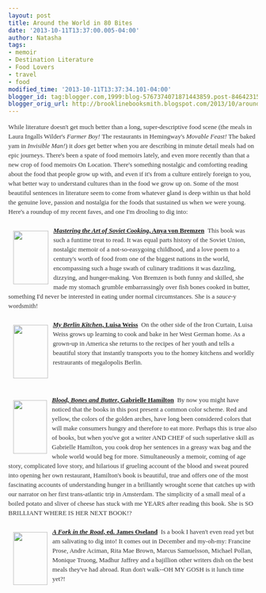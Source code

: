 ```yaml
---
layout: post
title: Around the World in 80 Bites
date: '2013-10-11T13:37:00.005-04:00'
author: Natasha
tags:
- memoir
- Destination Literature
- Food Lovers
- travel
- food
modified_time: '2013-10-11T13:37:34.101-04:00'
blogger_id: tag:blogger.com,1999:blog-5767374071871443859.post-8464231562353028327
blogger_orig_url: http://brooklinebooksmith.blogspot.com/2013/10/around-world-in-80-bites.html
---
```


<div style="color: #333333; font-family: Georgia, 'Times New Roman', 'Bitstream Charter', Times, serif; font-size: 13px; line-height: 19px;">While literature doesn't get much better than a long, super-descriptive food scene (the meals in Laura Ingalls Wilder's&nbsp;<em>Farmer Boy!</em>&nbsp;The restaurants in Hemingway's&nbsp;<em>Movable&nbsp;Feast!&nbsp;</em>The baked yam in&nbsp;<em>Invisible Man!</em>) it&nbsp;<em>does</em>&nbsp;get better when you are describing in minute detail meals had on epic journeys. There's been a spate of food memoirs lately, and even more recently than that a new crop of food memoirs On Location. There's something nostalgic and comforting reading about the food that people grow up with, and even if it's from a culture entirely foreign to you, what better way to understand cultures than in the food we grow up on. Some of the most beautiful sentences in literature seem to come from whatever gland is deep within us that hold the genuine love, passion and nostalgia for the foods that sustained us when we were young. Here's a roundup of my recent faves, and one I'm drooling to dig into:</div><div style="color: #333333; font-family: Georgia, 'Times New Roman', 'Bitstream Charter', Times, serif; font-size: 13px; line-height: 19px;"><br /></div><div style="color: #333333; font-family: Georgia, 'Times New Roman', 'Bitstream Charter', Times, serif; font-size: 13px; line-height: 19px;"><strong><a data-mce-href="http://globecornerbookstore.com/blogs/wp-content/uploads/2013/10/soviet.jpg" href="http://globecornerbookstore.com/blogs/wp-content/uploads/2013/10/soviet.jpg"><img alt="" class="alignleft  wp-image-9642" data-mce-src="http://globecornerbookstore.com/blogs/wp-content/uploads/2013/10/soviet-199x300.jpg" data-mce-style="margin: 10px;" height="108" src="http://globecornerbookstore.com/blogs/wp-content/uploads/2013/10/soviet-199x300.jpg" style="border: 0px; cursor: default; float: left; margin: 10px;" title="soviet" width="71" /></a><a data-mce-href="http://www.brooklinebooksmith-shop.com/book/9780307886811" href="http://www.brooklinebooksmith-shop.com/book/9780307886811"><em>Mastering the Art of Soviet Cooking</em>, Anya von Bremzen</a></strong>&nbsp;&nbsp;This book was such a funtime treat to read. It was equal parts history of the Soviet Union, nostalgic memoir of a not-so-easygoing childhood, and a love poem to a century's worth of food from one of the biggest nations in the world, encompassing such a huge swath of culinary traditions it was dazzling, dizzying, and hunger-making. Von Bremzen is both funny and skilled, she made my stomach grumble embarrassingly over fish bones cooked in butter, something I'd never be interested in eating under normal circumstances. She is a&nbsp;<em>sauce</em>-y wordsmith!</div><div style="color: #333333; font-family: Georgia, 'Times New Roman', 'Bitstream Charter', Times, serif; font-size: 13px; line-height: 19px;"><br /></div><div style="color: #333333; font-family: Georgia, 'Times New Roman', 'Bitstream Charter', Times, serif; font-size: 13px; line-height: 19px;"><strong><em><a data-mce-href="http://globecornerbookstore.com/blogs/wp-content/uploads/2013/10/myberlinkitchen.jpg" href="http://globecornerbookstore.com/blogs/wp-content/uploads/2013/10/myberlinkitchen.jpg"><img alt="" class="alignleft  wp-image-9644" data-mce-src="http://globecornerbookstore.com/blogs/wp-content/uploads/2013/10/myberlinkitchen-194x300.jpg" data-mce-style="margin: 10px;" height="108" src="http://globecornerbookstore.com/blogs/wp-content/uploads/2013/10/myberlinkitchen-194x300.jpg" style="border: 0px; cursor: default; float: left; margin: 10px;" title="myberlinkitchen" width="70" /></a><a data-mce-href="http://www.brooklinebooksmith-shop.com/book/9780147509741" href="http://www.brooklinebooksmith-shop.com/book/9780147509741">My Berlin Kitchen</a></em><a data-mce-href="http://www.brooklinebooksmith-shop.com/book/9780147509741" href="http://www.brooklinebooksmith-shop.com/book/9780147509741">, Luisa Weiss</a>&nbsp;&nbsp;</strong>On the other side of the Iron Curtain, Luisa Weiss grows up learning to cook and bake in her West German home. As a grown-up in America she returns to the recipes of her youth and tells a beautiful story that instantly transports you to the homey kitchens and worldly restraurants of megalopolis Berlin.</div><div style="color: #333333; font-family: Georgia, 'Times New Roman', 'Bitstream Charter', Times, serif; font-size: 13px; line-height: 19px;"><br /></div><div style="color: #333333; font-family: Georgia, 'Times New Roman', 'Bitstream Charter', Times, serif; font-size: 13px; line-height: 19px;"><br /></div><div style="color: #333333; font-family: Georgia, 'Times New Roman', 'Bitstream Charter', Times, serif; font-size: 13px; line-height: 19px;"><br /></div><div style="color: #333333; font-family: Georgia, 'Times New Roman', 'Bitstream Charter', Times, serif; font-size: 13px; line-height: 19px;"><strong><a data-mce-href="http://www.brooklinebooksmith-shop.com/book/9780812980882" href="http://www.brooklinebooksmith-shop.com/book/9780812980882"><em><img alt="" class="alignleft  wp-image-9645" data-mce-src="http://globecornerbookstore.com/blogs/wp-content/uploads/2013/10/blood-bones-and-butter-188x300.jpg" data-mce-style="margin: 10px;" height="108" src="http://globecornerbookstore.com/blogs/wp-content/uploads/2013/10/blood-bones-and-butter-188x300.jpg" style="border: 0px; cursor: default; float: left; margin: 10px;" title="blood-bones-and-butter" width="68" />Blood, Bones and Butter</em>, Gabrielle Hamilton</a>&nbsp;&nbsp;</strong>By now you might have noticed that the books in this post present a common color scheme. Red and yellow, the colors of the golden arches, have long been considered colors that will make consumers hungry and therefore to eat more. Perhaps this is true also of books, but when you've got a writer AND CHEF of such superlative skill as Gabrielle Hamilton, you cook drop her sentences in a greasy wax bag and the whole world would beg for more. Simultaneously a memoir, coming of age story, complicated love story, and hilarious if grueling account of the blood and sweat poured into opening her own restaurant, Hamilton's book is beautiful, true and offers one of the most fascinating accounts of understanding hunger in a brilliantly wrought scene that catches up with our narrator on her first trans-atlantic trip in Amsterdam. The simplicity of a small meal of a boiled potato and sliver of cheese has stuck with me YEARS after reading this book. She is SO BRILLIANT WHERE IS HER NEXT BOOK!?</div><div style="color: #333333; font-family: Georgia, 'Times New Roman', 'Bitstream Charter', Times, serif; font-size: 13px; line-height: 19px;"><br /></div><div style="color: #333333; font-family: Georgia, 'Times New Roman', 'Bitstream Charter', Times, serif; font-size: 13px; line-height: 19px;"><strong><em><a data-mce-href="http://globecornerbookstore.com/blogs/wp-content/uploads/2013/10/forkroad.jpg" href="http://globecornerbookstore.com/blogs/wp-content/uploads/2013/10/forkroad.jpg"><img alt="" class="alignleft  wp-image-9643" data-mce-src="http://globecornerbookstore.com/blogs/wp-content/uploads/2013/10/forkroad.jpg" data-mce-style="margin: 10px;" height="107" src="http://globecornerbookstore.com/blogs/wp-content/uploads/2013/10/forkroad.jpg" style="border: 0px; cursor: default; float: left; margin: 10px;" title="forkroad" width="69" /></a><a data-mce-href="http://www.brooklinebooksmith-shop.com/book/9781743218440" href="http://www.brooklinebooksmith-shop.com/book/9781743218440">A Fork in the Road</a></em><a data-mce-href="http://www.brooklinebooksmith-shop.com/book/9781743218440" href="http://www.brooklinebooksmith-shop.com/book/9781743218440">, ed. James Oseland</a></strong>&nbsp; Is a book I haven't even read yet but am salivating to dig into! It comes out in December and my-oh-my: Francine Prose, Andre Aciman, Rita Mae Brown, Marcus Samuelsson, Michael Pollan, Monique Truong, Madhur Jaffrey and a bajillion other writers dish on the best meals they've had abroad. Run don't walk--OH MY GOSH is it lunch time yet?!</div>